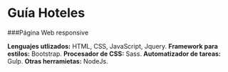 # Guía Hoteles

###Página Web responsive

**Lenguajes utlizados:** HTML, CSS, JavaScript, Jquery.
**Framework para estilos:** Bootstrap.
**Procesador de CSS:** Sass.
**Automatizador de tareas:** Gulp.
**Otras herramietas:** NodeJs.

